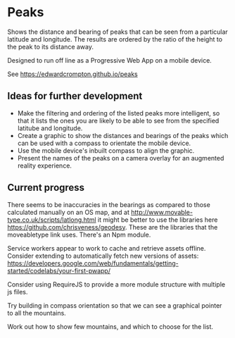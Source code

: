 Peaks
=====

Shows the distance and bearing of peaks that can be seen from a particular latitude and longitude. The results are ordered by the ratio of the height to the peak to its distance away.

Designed to run off line as a Progressive Web App on a mobile device.

See https://edwardcrompton.github.io/peaks

Ideas for further development
-----------------------------

- Make the filtering and ordering of the listed peaks more intelligent, so that it lists the ones you are likely to be able to see from the specified latitube and longitude.
- Create a graphic to show the distances and bearings of the peaks which can be used with a compass to orientate the mobile device.
- Use the mobile device's inbuilt compass to align the graphic.
- Present the names of the peaks on a camera overlay for an augmented reality experience.

Current progress
----------------

There seems to be inaccuracies in the bearings as compared to those calculated 
manually on an OS map, and at http://www.movable-type.co.uk/scripts/latlong.html
it might be better to use the libraries here https://github.com/chrisveness/geodesy.
These are the libraries that the moveabletype link uses. There's an Npm module.

Service workers appear to work to cache and retrieve assets offline. Consider
extending to automatically fetch new versions of assets:
https://developers.google.com/web/fundamentals/getting-started/codelabs/your-first-pwapp/

Consider using RequireJS to provide a more module structure with multiple js files.

Try building in compass orientation so that we can see a graphical pointer to all
the mountains.

Work out how to show few mountains, and which to choose for the list.
